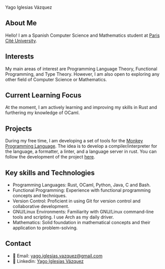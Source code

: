  Yago Iglesias Vázquez

## About Me

Hello! I am a Spanish Computer Science and Mathematics student at [Paris Cité University](https://u-paris.fr/en/).

## Interests

My main areas of interest are Programming Language Theory, Functional Programming, and Type Theory. However, I am also open to exploring any other field of Computer Science or Mathematics.

## Current Learning Focus

At the moment, I am actively learning and improving my skills in Rust and furthering my knowledge of OCaml.

## Projects

During my free time, I am developing a set of tools for the [Monkey Programming Language](https://monkeylang.org/).
The idea is to develop a compiler/interpreter for the language, a formatter, a linter, and a language server in rust. You can follow
the development of the project [here](https://github.com/Yag000/chimpanzee).

## Key skills and Technologies

- Programming Languages: Rust, OCaml, Python, Java, C and Bash.
- Functional Programming: Experience with functional programming concepts and techniques.
- Version Control: Proficient in using Git for version control and collaborative development.
- GNU/Linux Environments: Familiarity with GNU/Linux command-line tools and scripting. I use Arch as my daily driver.
- Mathematics: Solid foundation in mathematical concepts and their application to problem-solving.

[](https://github-readme-stats.vercel.app/api/top-langs/?username=Yag000&langs_count=6&layout=donut)

## Contact

- 📧 Email: <yago.iglesias.vazquez@gmail.com>
- 📝 Linkedin: [Yago Iglesias Vázquez](https://www.linkedin.com/in/yago-iglesias-vázquez-118a58284)
